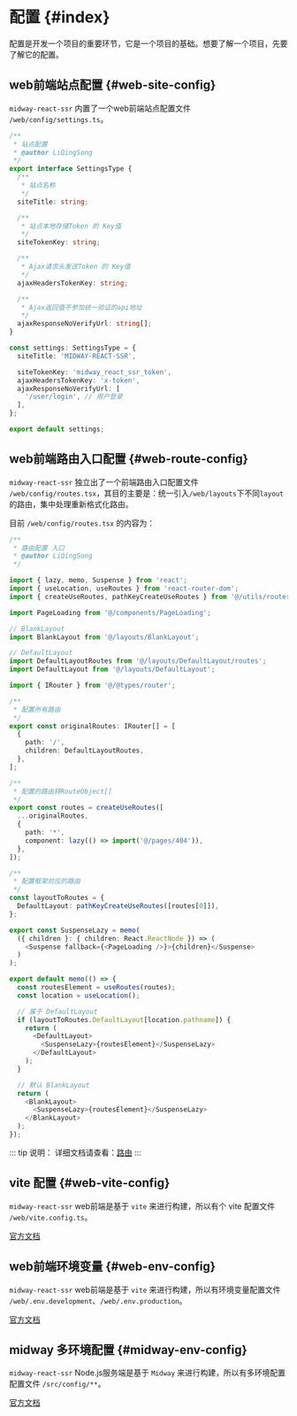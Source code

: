 # 配置 {#index}

配置是开发一个项目的重要环节，它是一个项目的基础。想要了解一个项目，先要了解它的配置。

## web前端站点配置 {#web-site-config}

`midway-react-ssr` 内置了一个web前端站点配置文件 `/web/config/settings.ts`。

```ts
/**
 * 站点配置
 * @author LiQingSong
 */
export interface SettingsType {
  /**
   * 站点名称
   */
  siteTitle: string;

  /**
   * 站点本地存储Token 的 Key值
   */
  siteTokenKey: string;

  /**
   * Ajax请求头发送Token 的 Key值
   */
  ajaxHeadersTokenKey: string;

  /**
   * Ajax返回值不参加统一验证的api地址
   */
  ajaxResponseNoVerifyUrl: string[];
}

const settings: SettingsType = {
  siteTitle: 'MIDWAY-REACT-SSR',

  siteTokenKey: 'midway_react_ssr_token',
  ajaxHeadersTokenKey: 'x-token',
  ajaxResponseNoVerifyUrl: [
    '/user/login', // 用户登录
  ],
};

export default settings;


```

## web前端路由入口配置 {#web-route-config}

`midway-react-ssr` 独立出了一个前端路由入口配置文件 `/web/config/routes.tsx`，其目的主要是：统一引入`/web/layouts`下不同`layout`的路由，集中处理重新格式化路由。

目前 `/web/config/routes.tsx` 的内容为：

```ts
/**
 * 路由配置 入口
 * @author LiQingSong
 */

import { lazy, memo, Suspense } from 'react';
import { useLocation, useRoutes } from 'react-router-dom';
import { createUseRoutes, pathKeyCreateUseRoutes } from '@/utils/router';

import PageLoading from '@/components/PageLoading';

// BlankLayout
import BlankLayout from '@/layouts/BlankLayout';

// DefaultLayout
import DefaultLayoutRoutes from '@/layouts/DefaultLayout/routes';
import DefaultLayout from '@/layouts/DefaultLayout';

import { IRouter } from '@/@types/router';

/**
 * 配置所有路由
 */
export const originalRoutes: IRouter[] = [
  {
    path: '/',
    children: DefaultLayoutRoutes,
  },
];

/**
 * 配置的路由转RouteObject[]
 */
export const routes = createUseRoutes([
  ...originalRoutes,
  {
    path: '*',
    component: lazy(() => import('@/pages/404')),
  },
]);

/**
 * 配置框架对应的路由
 */
const layoutToRoutes = {
  DefaultLayout: pathKeyCreateUseRoutes([routes[0]]),
};

export const SuspenseLazy = memo(
  ({ children }: { children: React.ReactNode }) => (
    <Suspense fallback={<PageLoading />}>{children}</Suspense>
  )
);

export default memo(() => {
  const routesElement = useRoutes(routes);
  const location = useLocation();

  // 属于 DefaultLayout
  if (layoutToRoutes.DefaultLayout[location.pathname]) {
    return (
      <DefaultLayout>
        <SuspenseLazy>{routesElement}</SuspenseLazy>
      </DefaultLayout>
    );
  }

  // 默认 BlankLayout
  return (
    <BlankLayout>
      <SuspenseLazy>{routesElement}</SuspenseLazy>
    </BlankLayout>
  );
});

```

::: tip 说明：
详细文档请查看：[路由](/guide/essentials/routing.md)
:::



## vite 配置 {#web-vite-config}

`midway-react-ssr` web前端是基于 `vite` 来进行构建，所以有个 vite 配置文件 `/web/vite.config.ts`。

[官方文档](https://cn.vitejs.dev/config/)


## web前端环境变量 {#web-env-config}
`midway-react-ssr` web前端是基于 `vite` 来进行构建，所以有环境变量配置文件 `/web/.env.development`、`/web/.env.production`。

[官方文档](https://cn.vitejs.dev/guide/env-and-mode.html)

## midway 多环境配置 {#midway-env-config}

`midway-react-ssr` Node.js服务端是基于 `Midway` 来进行构建，所以有多环境配置配置文件 `/src/config/**`。

[官方文档](http://www.midwayjs.org/docs/env_config)

